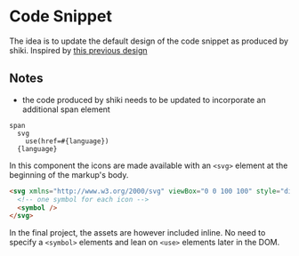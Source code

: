 # Code Snippet

The idea is to update the default design of the code snippet as produced by shiki. Inspired by [this previous design](https://codepen.io/borntofrappe/pen/PooaQGv)

## Notes

- the code produced by shiki needs to be updated to incorporate an additional span element

```pug
span
  svg
    use(href=#{language})
  {language}
```

In this component the icons are made available with an `<svg>` element at the beginning of the markup's body.

```html
<svg xmlns="http://www.w3.org/2000/svg" viewBox="0 0 100 100" style="display: none;">
  <!-- one symbol for each icon -->
  <symbol />
</svg>
```

In the final project, the assets are however included inline. No need to specify a `<symbol>` elements and lean on `<use>` elements later in the DOM.
